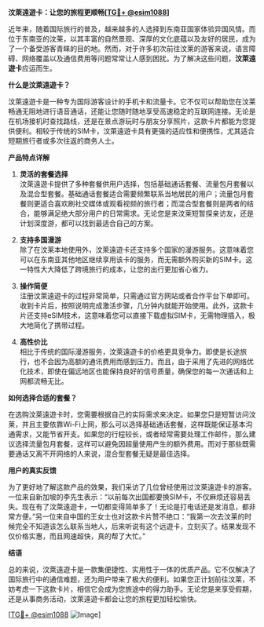**汶萊遠遊卡：让您的旅程更顺畅[[TG💪+ @esim1088](https://t.me/s/esim1088)]**

近年来，随着国际旅行的普及，越来越多的人选择到东南亚国家体验异国风情。而位于东南亚的汶莱，以其丰富的自然景观、深厚的文化底蕴以及友好的居民，成为了一个备受游客青睐的目的地。然而，对于许多初次前往汶莱的游客来说，语言障碍、网络覆盖以及通信费用等问题常常让人感到困扰。为了解决这些问题，**汶萊遠遊卡**应运而生。

**什么是汶萊遠遊卡？**

汶萊遠遊卡是一种专为国际游客设计的手机卡和流量卡。它不仅可以帮助您在汶莱畅通无阻地进行语音通话，还能让您随时随地享受高速稳定的互联网连接。无论是在机场接机时查找路线，还是在景点游玩时与朋友分享照片，这款卡片都能为您提供便利。相较于传统的SIM卡，汶萊遠遊卡具有更强的适应性和便携性，尤其适合短期旅行者或多次往返的商务人士。

**产品特点详解**

1. **灵活的套餐选择**  
   汶萊遠遊卡提供了多种套餐供用户选择，包括基础通话套餐、流量包月套餐以及混合型套餐。基础通话套餐适合需要频繁联系当地居民的用户；流量包月套餐则更适合喜欢刷社交媒体或观看视频的旅行者；而混合型套餐则是两者的结合，能够满足绝大部分用户的日常需求。无论您是来汶莱短暂探亲访友，还是计划深度游，都可以找到最适合自己的方案。

2. **支持多国漫游**  
   除了在汶莱本地使用外，汶萊遠遊卡还支持多个国家的漫游服务。这意味着您可以在东南亚其他地区继续享用该卡的服务，而无需额外购买新的SIM卡。这一特性大大降低了跨境旅行的成本，让您的出行更加省心省力。

3. **操作简便**  
   注册汶萊遠遊卡的过程非常简单，只需通过官方网站或者合作平台下单即可。收到卡片后，按照说明完成激活步骤，几分钟内就能开始使用。此外，这款卡片还支持eSIM技术，这意味着您可以直接下载虚拟SIM卡，无需物理插入，极大地简化了携带过程。

4. **高性价比**  
   相比于传统的国际漫游服务，汶萊遠遊卡的价格更具竞争力。即使是长途旅行，也不会因为高额的通讯费用而感到压力。而且，由于采用了先进的网络优化技术，即使在偏远地区也能保持良好的信号质量，确保您的每一次通话和上网都流畅无比。

**如何选择合适的套餐？**

在选购汶萊遠遊卡时，您需要根据自己的实际需求来决定。如果您只是短暂访问汶莱，并且主要依靠Wi-Fi上网，那么可以选择基础通话套餐，这样既能保证基本沟通需求，又能节省开支。如果您的行程较长，或者经常需要处理工作邮件，那么建议选择流量包月套餐，这样可以避免因超量使用产生的额外费用。而对于那些既需要通话又离不开网络的人来说，混合型套餐无疑是最佳选择。

**用户的真实反馈**

为了更好地了解这款产品的效果，我们采访了几位曾经使用过汶萊遠遊卡的游客。一位来自新加坡的李先生表示：“以前每次出国都要换SIM卡，不仅麻烦还容易丢失。现在有了汶萊遠遊卡，一切都变得简单多了！无论是打电话还是发消息，都非常方便。”另一位来自中国的王女士也对这款卡片赞不绝口：“我第一次去汶莱的时候完全不知道该怎么联系当地人，后来听说有这个远遊卡，立刻买了。结果发现不仅价格实惠，而且网速超快，真的帮了大忙。”

**结语**

总的来说，汶萊遠遊卡是一款集便捷性、实用性于一体的优质产品。它不仅解决了国际旅行中的通信难题，还为用户带来了极大的便利。如果您正计划前往汶莱，不妨考虑一下这款卡片，相信它会成为您旅途中的得力助手。无论您是来享受假期，还是从事商务活动，汶萊遠遊卡都会让您的旅程更加轻松愉快。

[[TG💪+ @esim1088](https://t.me/s/esim1088) ![Image](https://i.postimg.cc/4NQfJmqS/Snipaste-2025-05-13-00-14-12.png)]